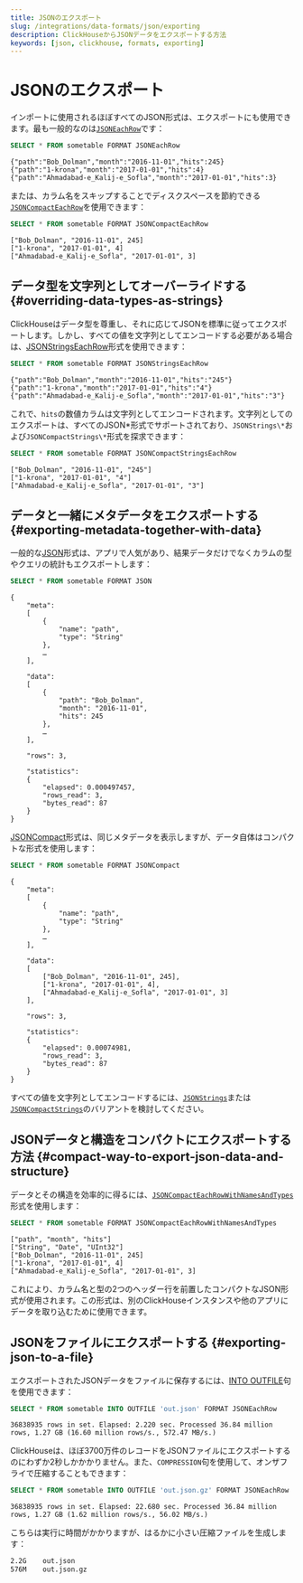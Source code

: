 ```yaml
---
title: JSONのエクスポート
slug: /integrations/data-formats/json/exporting
description: ClickHouseからJSONデータをエクスポートする方法
keywords: [json, clickhouse, formats, exporting]
---
```



# JSONのエクスポート

インポートに使用されるほぼすべてのJSON形式は、エクスポートにも使用できます。最も一般的なのは[`JSONEachRow`](/interfaces/formats.md/#jsoneachrow)です：

```sql
SELECT * FROM sometable FORMAT JSONEachRow
```
```response
{"path":"Bob_Dolman","month":"2016-11-01","hits":245}
{"path":"1-krona","month":"2017-01-01","hits":4}
{"path":"Ahmadabad-e_Kalij-e_Sofla","month":"2017-01-01","hits":3}
```

または、カラム名をスキップすることでディスクスペースを節約できる[`JSONCompactEachRow`](/interfaces/formats#jsoncompacteachrow)を使用できます：

```sql
SELECT * FROM sometable FORMAT JSONCompactEachRow
```
```response
["Bob_Dolman", "2016-11-01", 245]
["1-krona", "2017-01-01", 4]
["Ahmadabad-e_Kalij-e_Sofla", "2017-01-01", 3]
```

## データ型を文字列としてオーバーライドする {#overriding-data-types-as-strings}

ClickHouseはデータ型を尊重し、それに応じてJSONを標準に従ってエクスポートします。しかし、すべての値を文字列としてエンコードする必要がある場合は、[JSONStringsEachRow](/interfaces/formats.md/#jsonstringseachrow)形式を使用できます：

```sql
SELECT * FROM sometable FORMAT JSONStringsEachRow
```
```response
{"path":"Bob_Dolman","month":"2016-11-01","hits":"245"}
{"path":"1-krona","month":"2017-01-01","hits":"4"}
{"path":"Ahmadabad-e_Kalij-e_Sofla","month":"2017-01-01","hits":"3"}
```

これで、`hits`の数値カラムは文字列としてエンコードされます。文字列としてのエクスポートは、すべてのJSON*形式でサポートされており、`JSONStrings\*`および`JSONCompactStrings\*`形式を探求できます：

```sql
SELECT * FROM sometable FORMAT JSONCompactStringsEachRow
```
```response
["Bob_Dolman", "2016-11-01", "245"]
["1-krona", "2017-01-01", "4"]
["Ahmadabad-e_Kalij-e_Sofla", "2017-01-01", "3"]
```

## データと一緒にメタデータをエクスポートする {#exporting-metadata-together-with-data}

一般的な[JSON](/interfaces/formats.md/#json)形式は、アプリで人気があり、結果データだけでなくカラムの型やクエリの統計もエクスポートします：

```sql
SELECT * FROM sometable FORMAT JSON
```
```response
{
	"meta":
	[
		{
			"name": "path",
			"type": "String"
		},
		…
	],

	"data":
	[
		{
			"path": "Bob_Dolman",
			"month": "2016-11-01",
			"hits": 245
		},
		…
	],

	"rows": 3,

	"statistics":
	{
		"elapsed": 0.000497457,
		"rows_read": 3,
		"bytes_read": 87
	}
}
```

[JSONCompact](/interfaces/formats.md/#jsoncompact)形式は、同じメタデータを表示しますが、データ自体はコンパクトな形式を使用します：

```sql
SELECT * FROM sometable FORMAT JSONCompact
```
```response
{
	"meta":
	[
		{
			"name": "path",
			"type": "String"
		},
		…
	],

	"data":
	[
		["Bob_Dolman", "2016-11-01", 245],
		["1-krona", "2017-01-01", 4],
		["Ahmadabad-e_Kalij-e_Sofla", "2017-01-01", 3]
	],

	"rows": 3,

	"statistics":
	{
		"elapsed": 0.00074981,
		"rows_read": 3,
		"bytes_read": 87
	}
}
```

すべての値を文字列としてエンコードするには、[`JSONStrings`](/interfaces/formats.md/#jsonstrings)または[`JSONCompactStrings`](/interfaces/formats.md/#jsoncompactstrings)のバリアントを検討してください。

## JSONデータと構造をコンパクトにエクスポートする方法 {#compact-way-to-export-json-data-and-structure}

データとその構造を効率的に得るには、[`JSONCompactEachRowWithNamesAndTypes`](/interfaces/formats.md/#jsoncompacteachrowwithnamesandtypes)形式を使用します：

```sql
SELECT * FROM sometable FORMAT JSONCompactEachRowWithNamesAndTypes
```
```response
["path", "month", "hits"]
["String", "Date", "UInt32"]
["Bob_Dolman", "2016-11-01", 245]
["1-krona", "2017-01-01", 4]
["Ahmadabad-e_Kalij-e_Sofla", "2017-01-01", 3]
```

これにより、カラム名と型の2つのヘッダー行を前置したコンパクトなJSON形式が使用されます。この形式は、別のClickHouseインスタンスや他のアプリにデータを取り込むために使用できます。

## JSONをファイルにエクスポートする {#exporting-json-to-a-file}

エクスポートされたJSONデータをファイルに保存するには、[INTO OUTFILE](/sql-reference/statements/select/into-outfile.md)句を使用できます：

```sql
SELECT * FROM sometable INTO OUTFILE 'out.json' FORMAT JSONEachRow
```
```response
36838935 rows in set. Elapsed: 2.220 sec. Processed 36.84 million rows, 1.27 GB (16.60 million rows/s., 572.47 MB/s.)
```

ClickHouseは、ほぼ3700万件のレコードをJSONファイルにエクスポートするのにわずか2秒しかかかりません。また、`COMPRESSION`句を使用して、オンザフライで圧縮することもできます：

```sql
SELECT * FROM sometable INTO OUTFILE 'out.json.gz' FORMAT JSONEachRow
```
```response
36838935 rows in set. Elapsed: 22.680 sec. Processed 36.84 million rows, 1.27 GB (1.62 million rows/s., 56.02 MB/s.)
```

こちらは実行に時間がかかりますが、はるかに小さい圧縮ファイルを生成します：

```bash
2.2G	out.json
576M	out.json.gz
```
